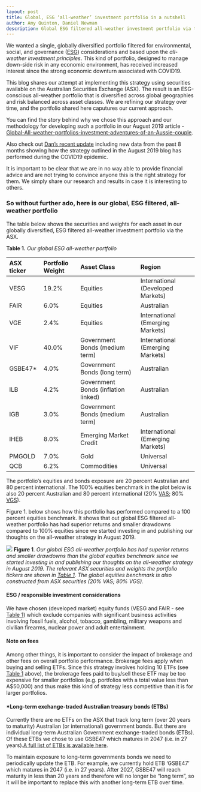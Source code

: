 ```yaml
---
layout: post
title: Global, ESG ‘all-weather’ investment portfolio in a nutshell
author: Amy Quinton, Daniel Newman
description: Global ESG filtered all-weather investment portfolio via the ASX
---
```


<style>
p.comment {
background-color: #DBDBDB;
padding: 3px;
border: 2px black;
margin-left: 1px;
border-radius: 1px;
font-size: 12px
}
</style>

We wanted a single, globally diversified portfolio filtered for environmental, social, and governance ([ESG][1]) considerations and based upon the *all-weather investment principles*. This kind of portfolio, designed to manage down-side risk in any economic environment, has received increased interest since the strong economic downturn associated with COVID19.

This blog shares our attempt at implementing this strategy using securities available on the Australian Securities Exchange (ASX). The result is an ESG-conscious all-weather portfolio that is diversified across global geographies and risk balanced across asset classes. We are refining our strategy over time, and the portfolio shared here caputures our current approach.

You can find the story behind why we chose this approach and our methodology for developing such a portfolio in our August 2019 article - [Global-All-weather-portfolios-investment-adventures-of-an-Aussie-couple][2].  

Also check out [Dan’s recent update][3] including new data from the past 8 months showing how the strategy outlined in the August 2019 blog has performed during the COVID19 epidemic. 

It is important to be clear that we are in no way able to provide financial advice and are not trying to convince anyone this is the right strategy for them. We simply share our research and results in case it is interesting to others. 

### So without further ado, here is our global, ESG filtered, all-weather portfolio
The table below shows the securities and weights for each asset in our globally diversified, ESG filtered all-weather investment portfolio via the ASX. 

**Table 1.** *Our global ESG all-weather portfolio*
<a name="table-1-link"></a>

|ASX ticker |Portfolio Weight |Asset Class |Region|
|:---|:---|:---|:---|
|VESG |19.2%|Equities |International (Developed Markets)|
|FAIR |6.0%|Equities |Australian|
|VGE |2.4%|Equities  |International (Emerging Markets)|
|VIF |40.0%|Government Bonds (medium term)|International (Emerging Markets)|
|GSBE47* |4.0% |Government Bonds (long term)|Australian|
|ILB |4.2%  |Government Bonds (inflation linked) |Australian|
|IGB |3.0%|Government Bonds (medium term)|Australian|
|IHEB  |8.0%|Emerging Market Credit|International (Emerging Markets) |
|PMGOLD |7.0%|Gold|Universal|
|QCB |6.2%|Commodities|Universal|

The portfolio’s equities and bonds exposure are 20 percent Australian and 80 percent international. The 100% equities benchmark in the plot below is also 20 percent Australian and 80 percent international (20% [VAS][4]; 80% [VGS][5]). 

Figure 1. below shows how this portfolio has performed compared to a 100 percent equities benchmark. It shows that out global ESG filtered all-weather portfolio has had superior returns and smaller drawdowns compared to 100% equities since we started investing in and publishing our thoughts on the all-weather strategy in August 2019. 


![]({{"/images/plot-global-ESG-allweather-for-Amys-blog.png"|absolute_url}})
**Figure 1**. *Our global ESG all-weather portfolio has had superior returns and smaller drawdowns than the global equities benchmark since we started investing in and publishing our thoughts on the all-weather strategy in August 2019. The relevant ASX securities and weights the portfolio tickers are shown in [Table 1](#table-1-link). The global equities benchmark is also constructed from ASX securities (20% VAS; 80% VGS).* 

#### ESG / responsible investment considerations
We have chosen (developed market) equity funds (VESG and FAIR - see [Table 1](#table-1-link)) which exclude companies with significant business activities involving fossil fuels, alcohol, tobacco, gambling, military weapons and civilian firearms, nuclear power and adult entertainment.   

#### Note on fees

Among other things, it is important to consider the impact of brokerage and other fees on overall portfolio performance. Brokerage fees apply when buying and selling ETFs. Since this strategy involves holding 10 ETFs (see [Table 1](#table-1-link) above), the brokerage fees paid to buy/sell these ETF may be too expensive for smaller portfolios (e.g. portfolios with a total value less than A$50,000) and thus make this kind of strategy less competitive than it is for larger portfolios. 

#### *Long-term exchange-traded Australian treasury bonds (ETBs) 

Currently there are no ETFs on the ASX that track long term (over 20 years to maturity) Australian (or international) government bonds. But there are individual long-term Australian Government exchange-traded bonds (ETBs). Of these ETBs we chose to use GSBE47 which matures in 2047 (i.e. in 27 years).[A full list of ETBs is available here][6].  

To maintain exposure to long-term governments bonds we need to periodically update the ETB. For example, we currently hold ETB ‘GSBE47’ which matures in 2047 (i.e. in 27 years). After 2027, GSBE47 will reach maturity in less than 20 years and therefore will no longer be “long term”, so it will be important to replace this with another long-term ETB over time. 

[1]: https://www.investopedia.com/terms/e/environmental-social-and-governance-esg-criteria.asp
[2]: https://amyquinton.github.io/Global-All-weather-portfolios-investment-adventures-of-an-Aussie-couple/
[3]: https://dpnewman.com/all-weather-update/
[4]: https://www.vanguardinvestments.com.au/retail/ret/investments/product.html#/fundDetail/etf/portId=8205/assetCode=equity/?overview
[5]: https://www.vanguardinvestments.com.au/retail/ret/investments/product.html#/fundDetail/etf/portId=8212/assetCode=equity/?overview
[6]: https://www.australiangovernmentbonds.gov.au/bond-types/exchange-traded-treasury-bonds/list-etbs